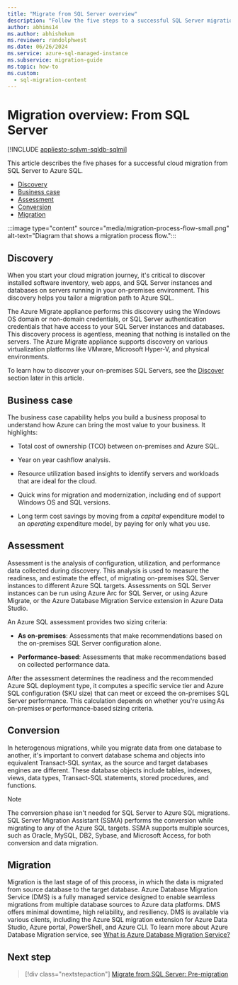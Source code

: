 ```yaml
---
title: "Migrate from SQL Server overview"
description: "Follow the five steps to a successful SQL Server migration to Azure SQL: Discovery, Assessment, Business case, Conversion, and Migration."
author: abhims14
ms.author: abhishekum
ms.reviewer: randolphwest
ms.date: 06/26/2024
ms.service: azure-sql-managed-instance
ms.subservice: migration-guide
ms.topic: how-to
ms.custom:
  - sql-migration-content
---
```

# Migration overview: From SQL Server

[!INCLUDE [appliesto-sqlvm-sqldb-sqlmi](../includes/appliesto-sqlvm-sqldb-sqlmi.md)]

This article describes the five phases for a successful cloud migration from SQL Server to Azure SQL.

- [Discovery](#discovery)
- [Business case](#business-case)
- [Assessment](#assessment)
- [Conversion](#conversion)
- [Migration](#migration)

:::image type="content" source="media/migration-process-flow-small.png" alt-text="Diagram that shows a migration process flow.":::

## Discovery

When you start your cloud migration journey, it's critical to discover installed software inventory, web apps, and SQL Server instances and databases on servers running in your on-premises environment. This discovery helps you tailor a migration path to Azure SQL.

The Azure Migrate appliance performs this discovery using the Windows OS domain or non-domain credentials, or SQL Server authentication credentials that have access to your SQL Server instances and databases. This discovery process is agentless, meaning that nothing is installed on the servers. The Azure Migrate appliance supports discovery on various virtualization platforms like VMware, Microsoft Hyper-V, and physical environments.

To learn how to discover your on-premises SQL Servers, see the [Discover](pre-migration.md#discover) section later in this article.

## Business case

The business case capability helps you build a business proposal to understand how Azure can bring the most value to your business. It highlights:

- Total cost of ownership (TCO) between on-premises and Azure SQL.

- Year on year cashflow analysis.

- Resource utilization based insights to identify servers and workloads that are ideal for the cloud.

- Quick wins for migration and modernization, including end of support Windows OS and SQL versions.

- Long term cost savings by moving from a *capital* expenditure model to an *operating* expenditure model, by paying for only what you use.

## Assessment

Assessment is the analysis of configuration, utilization, and performance data collected during discovery. This analysis is used to measure the readiness, and estimate the effect, of migrating on-premises SQL Server instances to different Azure SQL targets. Assessments on SQL Server instances can be run using Azure Arc for SQL Server, or using Azure Migrate, or the Azure Database Migration Service extension in Azure Data Studio.

An Azure SQL assessment provides two sizing criteria:

- **As on-premises**: Assessments that make recommendations based on the on-premises SQL Server configuration alone.

- **Performance-based**: Assessments that make recommendations based on collected performance data.

After the assessment determines the readiness and the recommended Azure SQL deployment type, it computes a specific service tier and Azure SQL configuration (SKU size) that can meet or exceed the on-premises SQL Server performance. This calculation depends on whether you're using As on-premises or performance-based sizing criteria.

## Conversion

In heterogenous migrations, while you migrate data from one database to another, it's important to convert database schema and objects into equivalent Transact-SQL syntax, as the source and target databases engines are different. These database objects include tables, indexes, views, data types, Transact-SQL statements, stored procedures, and functions.

> [!NOTE]  
> The conversion phase isn't needed for SQL Server to Azure SQL migrations. SQL Server Migration Assistant (SSMA) performs the conversion while migrating to any of the Azure SQL targets. SSMA supports multiple sources, such as Oracle, MySQL, DB2, Sybase, and Microsoft Access, for both conversion and data migration.

## Migration

Migration is the last stage of of this process, in which the data is migrated from source database to the target database. Azure Database Migration Service (DMS) is a fully managed service designed to enable seamless migrations from multiple database sources to Azure data platforms. DMS offers minimal downtime, high reliability, and resiliency. DMS is available via various clients, including the Azure SQL migration extension for Azure Data Studio, Azure portal, PowerShell, and Azure CLI. To learn more about Azure Database Migration service, see [What is Azure Database Migration Service?](/azure/dms/dms-overview)

## Next step

> [!div class="nextstepaction"]
> [Migrate from SQL Server: Pre-migration](pre-migration.md)
